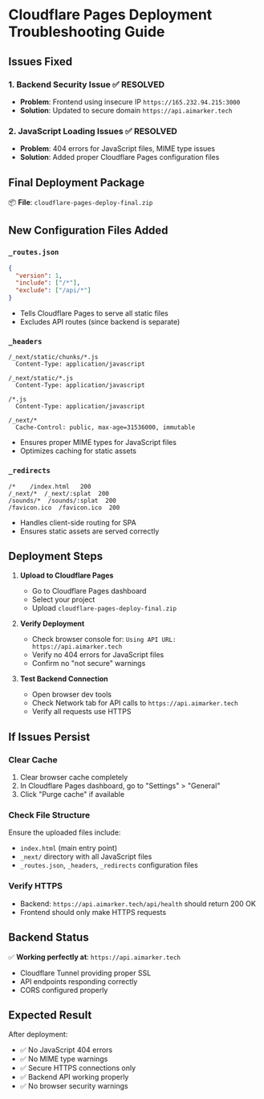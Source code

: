 # Cloudflare Pages Deployment Troubleshooting Guide

## Issues Fixed

### 1. Backend Security Issue ✅ RESOLVED
- **Problem**: Frontend using insecure IP `https://165.232.94.215:3000`
- **Solution**: Updated to secure domain `https://api.aimarker.tech`

### 2. JavaScript Loading Issues ✅ RESOLVED
- **Problem**: 404 errors for JavaScript files, MIME type issues
- **Solution**: Added proper Cloudflare Pages configuration files

## Final Deployment Package
📦 **File**: `cloudflare-pages-deploy-final.zip`

## New Configuration Files Added

### `_routes.json`
```json
{
  "version": 1,
  "include": ["/*"],
  "exclude": ["/api/*"]
}
```
- Tells Cloudflare Pages to serve all static files
- Excludes API routes (since backend is separate)

### `_headers`
```
/_next/static/chunks/*.js
  Content-Type: application/javascript

/_next/static/*.js
  Content-Type: application/javascript

/*.js
  Content-Type: application/javascript

/_next/*
  Cache-Control: public, max-age=31536000, immutable
```
- Ensures proper MIME types for JavaScript files
- Optimizes caching for static assets

### `_redirects`
```
/*    /index.html   200
/_next/*  /_next/:splat  200
/sounds/*  /sounds/:splat  200
/favicon.ico  /favicon.ico  200
```
- Handles client-side routing for SPA
- Ensures static assets are served correctly

## Deployment Steps

1. **Upload to Cloudflare Pages**
   - Go to Cloudflare Pages dashboard
   - Select your project
   - Upload `cloudflare-pages-deploy-final.zip`

2. **Verify Deployment**
   - Check browser console for: `Using API URL: https://api.aimarker.tech`
   - Verify no 404 errors for JavaScript files
   - Confirm no "not secure" warnings

3. **Test Backend Connection**
   - Open browser dev tools
   - Check Network tab for API calls to `https://api.aimarker.tech`
   - Verify all requests use HTTPS

## If Issues Persist

### Clear Cache
1. Clear browser cache completely
2. In Cloudflare Pages dashboard, go to "Settings" > "General"
3. Click "Purge cache" if available

### Check File Structure
Ensure the uploaded files include:
- `index.html` (main entry point)
- `_next/` directory with all JavaScript files
- `_routes.json`, `_headers`, `_redirects` configuration files

### Verify HTTPS
- Backend: `https://api.aimarker.tech/api/health` should return 200 OK
- Frontend should only make HTTPS requests

## Backend Status
✅ **Working perfectly at**: `https://api.aimarker.tech`
- Cloudflare Tunnel providing proper SSL
- API endpoints responding correctly
- CORS configured properly

## Expected Result
After deployment:
- ✅ No JavaScript 404 errors
- ✅ No MIME type warnings
- ✅ Secure HTTPS connections only
- ✅ Backend API working properly
- ✅ No browser security warnings